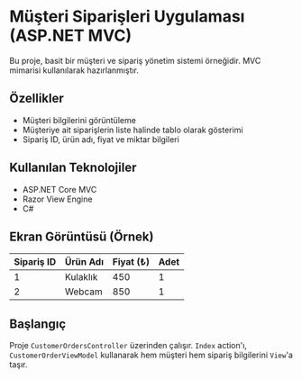 # Müşteri Siparişleri Uygulaması (ASP.NET MVC)

Bu proje, basit bir müşteri ve sipariş yönetim sistemi örneğidir. MVC mimarisi kullanılarak hazırlanmıştır.

## Özellikler

- Müşteri bilgilerini görüntüleme
- Müşteriye ait siparişlerin liste halinde tablo olarak gösterimi
- Sipariş ID, ürün adı, fiyat ve miktar bilgileri

## Kullanılan Teknolojiler

- ASP.NET Core MVC
- Razor View Engine
- C#

## Ekran Görüntüsü (Örnek)

| Sipariş ID | Ürün Adı | Fiyat (₺) | Adet |
|------------|-----------|-----------|------|
| 1          | Kulaklık  | 450       | 1    |
| 2          | Webcam    | 850       | 1    |

## Başlangıç

Proje `CustomerOrdersController` üzerinden çalışır. `Index` action'ı, `CustomerOrderViewModel` kullanarak hem müşteri hem sipariş bilgilerini `View`'a taşır.
